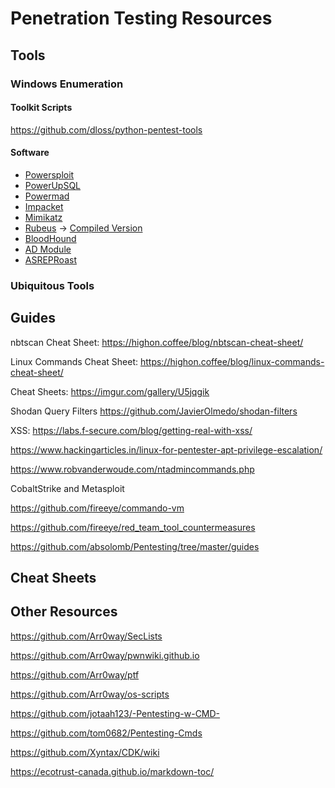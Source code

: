 # Penetration Testing Resources

## Tools

### Windows Enumeration

#### Toolkit Scripts

https://github.com/dloss/python-pentest-tools 

#### Software
- [Powersploit](https://github.com/PowerShellMafia/PowerSploit/tree/dev)
- [PowerUpSQL](https://github.com/NetSPI/PowerUpSQL)
- [Powermad](https://github.com/Kevin-Robertson/Powermad)
- [Impacket](https://github.com/SecureAuthCorp/impacket)
- [Mimikatz](https://github.com/gentilkiwi/mimikatz)
- [Rubeus](https://github.com/GhostPack/Rubeus) -> [Compiled Version](https://github.com/r3motecontrol/Ghostpack-CompiledBinaries)
- [BloodHound](https://github.com/BloodHoundAD/BloodHound)
- [AD Module](https://github.com/samratashok/ADModule)
- [ASREPRoast](https://github.com/HarmJ0y/ASREPRoast)

### Ubiquitous Tools

## Guides

nbtscan Cheat Sheet: https://highon.coffee/blog/nbtscan-cheat-sheet/

Linux Commands Cheat Sheet: https://highon.coffee/blog/linux-commands-cheat-sheet/

Cheat Sheets: https://imgur.com/gallery/U5jqgik

Shodan Query Filters https://github.com/JavierOlmedo/shodan-filters

XSS: https://labs.f-secure.com/blog/getting-real-with-xss/

https://www.hackingarticles.in/linux-for-pentester-apt-privilege-escalation/

https://www.robvanderwoude.com/ntadmincommands.php

CobaltStrike and Metasploit

https://github.com/fireeye/commando-vm

https://github.com/fireeye/red_team_tool_countermeasures

https://github.com/absolomb/Pentesting/tree/master/guides

## Cheat Sheets

## Other Resources

https://github.com/Arr0way/SecLists

https://github.com/Arr0way/pwnwiki.github.io

https://github.com/Arr0way/ptf

https://github.com/Arr0way/os-scripts

https://github.com/jotaah123/-Pentesting-w-CMD-

https://github.com/tom0682/Pentesting-Cmds 

https://github.com/Xyntax/CDK/wiki 




https://ecotrust-canada.github.io/markdown-toc/

